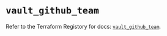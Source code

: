# `vault_github_team`

Refer to the Terraform Registory for docs: [`vault_github_team`](https://registry.terraform.io/providers/hashicorp/vault/3.15.2/docs/resources/github_team).
